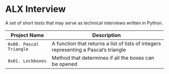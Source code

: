 # ALX Interview
A set of short tests that may serve as technical interviews written in Python.

| Project Name | Description     |
| ------------ | ------------    |
| `0x00. Pascal Triangle` | A function that returns a list of lists of integers representing a Pascal’s triangle |
| `0x01. Lockboxes` | Method that determines if all the boxes can be opened |
